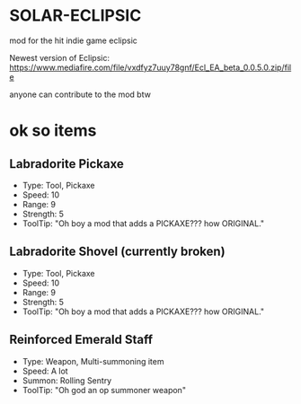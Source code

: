 # SOLAR-ECLIPSIC


mod for the hit indie game eclipsic

Newest version of Eclipsic: https://www.mediafire.com/file/vxdfyz7uuy78gnf/Ecl_EA_beta_0.0.5.0.zip/file

anyone can contribute to the mod btw


# ok so items

## Labradorite Pickaxe
-  Type: Tool, Pickaxe
-  Speed: 10
-  Range: 9
-  Strength: 5
-  ToolTip: "Oh boy a mod that adds a PICKAXE??? how ORIGINAL."

## Labradorite Shovel (currently broken)
-  Type: Tool, Pickaxe
-  Speed: 10
-  Range: 9
-  Strength: 5
-  ToolTip: "Oh boy a mod that adds a PICKAXE??? how ORIGINAL."

## Reinforced Emerald Staff
-  Type: Weapon, Multi-summoning item
-  Speed: A lot
-  Summon: Rolling Sentry
-  ToolTip: "Oh god an op summoner weapon"
